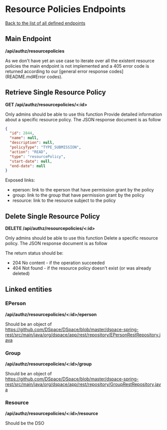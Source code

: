 # Resource Policies Endpoints
[Back to the list of all defined endpoints](endpoints.md)

## Main Endpoint
**/api/authz/resourcepolicies**   

As we don't have yet an use case to iterate over all the existent resource policies the main endpoint is not implemented and a 405 error code is returned according to our [general error response codes](README.md#Error codes).

## Retrieve Single Resource Policy
**GET /api/authz/resourcepolicies/<:id>**

Only admins should be able to use this function
Provide detailed information about a specific resource policy. The JSON response document is as follow
```json
{
  "id": 2844,
  "name": null,
  "description": null,
  "policyType": "TYPE_SUBMISSION",
  "action": "READ",
  "type": "resourcePolicy",
  "start-date": null,
  "end-date": null
}
```

Exposed links:
* eperson: link to the eperson that have permission grant by the policy
* group: link to the group that have permission grant by the policy
* resource: link to the resource subject to the policy

## Delete Single Resource Policy
**DELETE /api/authz/resourcepolicies/<:id>**

Only admins should be able to use this function
Delete a specific resource policy. The JSON response document is as follow

The return status should be:
* 204 No content - if the operation succeeded
* 404 Not found - if the resource policy doesn't exist (or was already deleted)

## Linked entities
### EPerson
**/api/authz/resourcepolicies/<:id>/eperson**

Should be an object of https://github.com/DSpace/DSpace/blob/master/dspace-spring-rest/src/main/java/org/dspace/app/rest/repository/EPersonRestRepository.java

### Group
**/api/authz/resourcepolicies/<:id>/group**

Should be an object of https://github.com/DSpace/DSpace/blob/master/dspace-spring-rest/src/main/java/org/dspace/app/rest/repository/GroupRestRepository.java

### Resource
**/api/authz/resourcepolicies/<:id>/resource**

Should be the DSO
